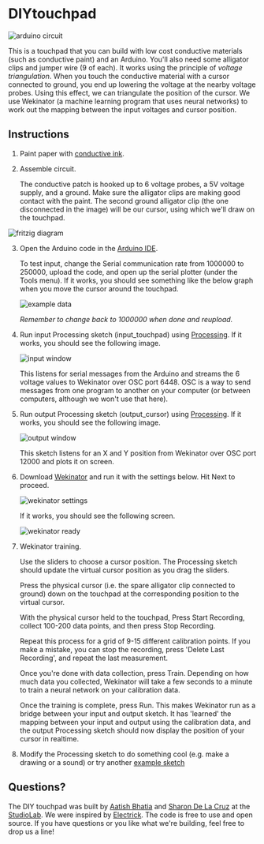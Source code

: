 # DIYtouchpad

![arduino circuit](https://raw.githubusercontent.com/aatishb/DIYtouchpad/master/images/DIYtouchpad.JPG)

This is a touchpad that you can build with low cost conductive materials (such as conductive paint) and an Arduino. You'll also need some alligator clips and jumper wire (9 of each). It works using the principle of *voltage triangulation*. When you touch the conductive material with a cursor connected to ground, you end up lowering the voltage at the nearby voltage probes. Using this effect, we can triangulate the position of the cursor. We use Wekinator (a machine learning program that uses neural networks) to work out the mapping between the input voltages and cursor position.

## Instructions

1. Paint paper with [conductive ink](https://www.bareconductive.com/shop/electric-paint-50ml/).

2. Assemble circuit.

   The conductive patch is hooked up to 6 voltage probes, a 5V voltage supply, and a ground. Make sure the alligator clips are making good contact with the paint. The second ground alligator clip (the one disconnected in the image) will be our cursor, using which we'll draw on the touchpad.

![fritzig diagram](https://raw.githubusercontent.com/aatishb/DIYtouchpad/master/images/DIYtouchpad.png)

3. Open the Arduino code in the [Arduino IDE](https://www.arduino.cc/en/Main/Software).

   To test input, change the Serial communication rate from 1000000 to 250000, upload the code, and open up the serial plotter (under the Tools menu). If it works, you should see something like the below graph when you move the cursor around the touchpad.

   ![example data](https://raw.githubusercontent.com/aatishb/DIYtouchpad/master/images/exampledata.png)

   *Remember to change back to 1000000 when done and reupload.*

4. Run input Processing sketch (input_touchpad) using [Processing](https://processing.org/). If it works, you should see the following image.

   ![input window](https://raw.githubusercontent.com/aatishb/DIYtouchpad/master/images/inputwindow.png)

   This listens for serial messages from the Arduino and streams the 6 voltage values to Wekinator over OSC port 6448. OSC is a way to send messages from one program to another on your computer (or between computers, although we won't use that here).

5. Run output Processing sketch (output_cursor) using [Processing](https://processing.org/). If it works, you should see the following image.

   ![output window](https://raw.githubusercontent.com/aatishb/DIYtouchpad/master/images/outputwindow.png)

   This sketch listens for an X and Y position from Wekinator over OSC port 12000 and plots it on screen.

6. Download [Wekinator](http://www.wekinator.org/) and run it with the settings below. Hit Next to proceed.

   ![wekinator settings](https://raw.githubusercontent.com/aatishb/DIYtouchpad/master/images/wekinatorsettings.png)

   If it works, you should see the following screen.

   ![wekinator ready](https://raw.githubusercontent.com/aatishb/DIYtouchpad/master/images/wekinatorready.png)

7. Wekinator training.

   Use the sliders to choose a cursor position. The Processing sketch should update the virtual cursor position as you drag the sliders.

   Press the physical cursor (i.e. the spare alligator clip connected to ground) down on the touchpad at the corresponding position to the virtual cursor.

   With the physical cursor held to the touchpad, Press Start Recording, collect 100-200 data points, and then press Stop Recording.

   Repeat this process for a grid of 9-15 different calibration points. If you make a mistake, you can stop the recording, press 'Delete Last Recording', and repeat the last measurement.

   Once you're done with data collection, press Train. Depending on how much data you collected, Wekinator will take a few seconds to a minute to train a neural network on your calibration data.

   Once the training is complete, press Run. This makes Wekinator run as a bridge between your input and output sketch. It has 'learned' the mapping between your input and output using the calibration data, and the output Processing sketch should now display the position of your cursor in realtime.

8. Modify the Processing sketch to do something cool (e.g. make a drawing or a sound) or try another [example sketch](http://www.wekinator.org/examples/#Processing_animation_audio)

## Questions?

The DIY touchpad was built by [Aatish Bhatia](https://aatishb.com/) and [Sharon De La Cruz](http://unoseistres.com/) at the [StudioLab](cst.princeton.edu/studiolab). We were inspired by [Electrick](http://yang-zhang.me/research/Electrick/Electrick.html). The code is free to use and open source. If you have questions or you like what we're building, feel free to drop us a line!
